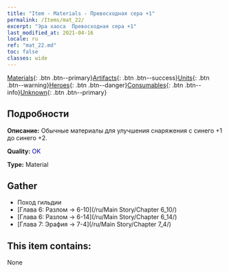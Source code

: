 ```yaml
---
title: "Item - Materials - Превосходная сера +1"
permalink: /Items/mat_22/
excerpt: "Эра хаоса  Превосходная сера +1"
last_modified_at: 2021-04-16
locale: ru
ref: "mat_22.md"
toc: false
classes: wide
---
```

 [Materials](/ru/Items/){: .btn .btn--primary}[Artifacts](/ru/Items/Artifacts/){: .btn .btn--success}[Units](/ru/Items/Units/){: .btn .btn--warning}[Heroes](/ru/Items/Heroes/){: .btn .btn--danger}[Consumables](/ru/Items/Consumables/){: .btn .btn--info}[Unknown](/ru/Items/Unknown/){: .btn .btn--primary}

## Подробности
 **Описание:** Обычные материалы для улучшения снаряжения c синего +1 до синего +2.

 **Quality:** <span style="color: #0000CD">OK</span>

 **Type:** Material

## Gather

*    Поход гильдии 
*    [Глава 6: Разлом -> 6-10](/ru/Main Story/Chapter 6_10/) 
*    [Глава 6: Разлом -> 6-14](/ru/Main Story/Chapter 6_14/) 
*    [Глава 7: Эрафия -> 7-4](/ru/Main Story/Chapter 7_4/) 

## This item contains:

  None

